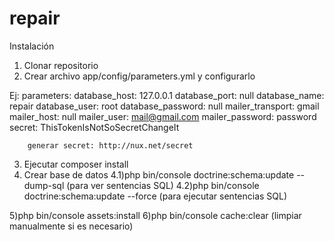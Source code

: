 # repair

Instalación

1) Clonar repositorio
2) Crear archivo app/config/parameters.yml y configurarlo

Ej:
	parameters:
		database_host: 127.0.0.1
		database_port: null
		database_name: repair
		database_user: root
		database_password: null
		mailer_transport: gmail
		mailer_host: null
		mailer_user: mail@gmail.com
		mailer_password: password
		secret: ThisTokenIsNotSoSecretChangeIt

        
        generar secret: http://nux.net/secret

3) Ejecutar composer install
4) Crear base de datos
	4.1)php bin/console doctrine:schema:update --dump-sql (para ver sentencias SQL)
	4.2)php bin/console doctrine:schema:update --force (para ejecutar sentencias SQL)

5)php bin/console assets:install
6)php bin/console cache:clear (limpiar manualmente si es necesario)

